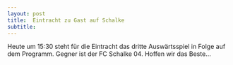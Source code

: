 ```yaml
---
layout: post
title:  Eintracht zu Gast auf Schalke
subtitle:  
---
```


Heute um 15:30 steht für die Eintracht das dritte Auswärtsspiel in Folge auf dem Programm. Gegner ist der FC Schalke 04. Hoffen wir das Beste...


